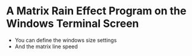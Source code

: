 # A Matrix Rain Effect Program on the Windows Terminal Screen

* You can define the windows size settings
* And the matrix line speed